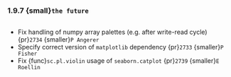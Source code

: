 ### 1.9.7 {small}`the future`

```{rubric} Bug fixes
```
- Fix handling of numpy array palettes (e.g. after write-read cycle) {pr}`2734` {smaller}`P Angerer`
- Specify correct version of `matplotlib` dependency {pr}`2733` {smaller}`P Fisher`
- Fix {func}`sc.pl.violin` usage of `seaborn.catplot` {pr}`2739` {smaller}`E Roellin`
